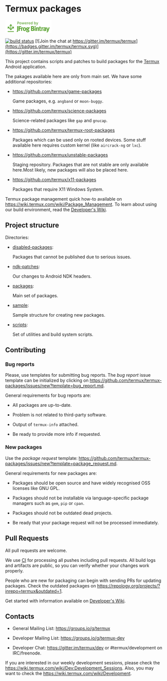 # Termux packages

[![Powered by JFrog Bintray](./.github/static/powered-by-bintray.png)](https://bintray.com)

[![build status](https://api.cirrus-ci.com/github/termux/termux-packages.svg?branch=master)](https://cirrus-ci.com/termux/termux-packages)
[![Join the chat at https://gitter.im/termux/termux](https://badges.gitter.im/termux/termux.svg)](https://gitter.im/termux/termux)

This project contains scripts and patches to build packages for the [Termux]
Android application.

The pakages available here are only from main set. We have some additional
repositories:

- https://github.com/termux/game-packages

  Game packages, e.g. `angband` or `moon-buggy`.

- https://github.com/termux/science-packages

  Science-related packages like `gap` and `gnucap`.

- https://github.com/termux/termux-root-packages

  Packages which can be used only on rooted devices. Some stuff available
  here requires custom kernel (like `aircrack-ng` or `lxc`).

- https://github.com/termux/unstable-packages

  Staging repository. Packages that are not stable are only available here.Most likely, new packages will also be placed here.

- https://github.com/termux/x11-packages

  Packages that require X11 Windows System.

Termux package management quick how-to available on https://wiki.termux.com/wiki/Package_Management.
To learn about using our build environment, read the [Developer's Wiki].

## Project structure

Directories:

- [disabled-packages](disabled-packages/):

  Packages that cannot be published due to serious issues.

- [ndk-patches](ndk-patches/):

  Our changes to Android NDK headers.

- [packages](packages/):

  Main set of packages.

- [sample](sample/):

  Sample structure for creating new packages.

- [scripts](scripts/):

  Set of utilities and build system scripts.

## Contributing

### Bug reports

Please, use templates for submitting bug reports. The *bug report* issue template
can be initialized by clicking on https://github.com/termux/termux-packages/issues/new?template=bug_report.md.

General requirements for bug reports are:

- All packages are up-to-date.

- Problem is not related to third-party software.

- Output of `termux-info` attached.

- Be ready to provide more info if requested.

### New packages

Use the *package request* template: https://github.com/termux/termux-packages/issues/new?template=package_request.md.

General requirements for new packages are:

- Packages should be open source and have widely recognised OSS licenses like
  GNU GPL.

- Packages should not be installable via language-specific package managers such
  as `gem`, `pip` or `cpan`.

- Packages should not be outdated dead projects.

- Be ready that your package request will not be processed immediately.

## Pull Requests

All pull requests are welcome.

We use [CI] for processing all pushes including pull requests. All build logs
and artifacts are public, so you can verify whether your changes work properly.

People who are new for packaging can begin with sending PRs for updating
packages. Check the outdated packages on https://repology.org/projects/?inrepo=termux&outdated=1.

Get started with information available on [Developer's Wiki].

## Contacts

- General Mailing List: https://groups.io/g/termux

- Developer Mailing List: https://groups.io/g/termux-dev

- Developer Chat: https://gitter.im/termux/dev or #termux/development on IRC/freenode.

If you are interested in our weekly development sessions, please check the
https://wiki.termux.com/wiki/Dev:Development_Sessions. Also, you may want to
check the https://wiki.termux.com/wiki/Development.

[Bintray]: <https://bintray.com/termux/termux-packages-24>
[CI]: <https://cirrus-ci.com/termux/termux-packages>
[Developer's Wiki]: <https://github.com/termux/termux-packages/wiki>
[Termux]: <https://github.com/termux/termux-app>
[android-5]: <https://github.com/termux/termux-packages/tree/android-5>
[master]: <https://github.com/termux/termux-packages/tree/master>

